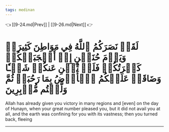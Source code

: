 ```yaml
---
tags: medinan
---
```


👈 [[9-24.md|Prev]] | [[9-26.md|Next]] 👉

# لَقَدۡ نَصَرَكُمُ ٱللَّهُ فِي مَوَاطِنَ كَثِيرَةٖ وَيَوۡمَ حُنَيۡنٍ إِذۡ أَعۡجَبَتۡكُمۡ كَثۡرَتُكُمۡ فَلَمۡ تُغۡنِ عَنكُمۡ شَيۡـٔٗا وَضَاقَتۡ عَلَيۡكُمُ ٱلۡأَرۡضُ بِمَا رَحُبَتۡ ثُمَّ وَلَّيۡتُم مُّدۡبِرِينَ

Allah has already given you victory in many regions and [even] on the day of Hunayn, when your great number pleased you, but it did not avail you at all, and the earth was confining for you with its vastness; then you turned back, fleeing

---

